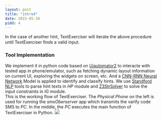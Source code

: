 ```yaml
---
layout: post
title: "intro4"
date: 2015-05-30
pidd: 4
---
```

In the case of another hint, TextExerciser will iterate the above procedure until TextExerciser ﬁnds a valid input.
### Tool Implementation 
We implement it in python code based on [Uiautomator2](https://github.com/openatx/uiautomator2) to interacte with tested app in phone/emulator, such as fetching dynamic layout information on current UI, exploring the widgets on screen, etc. And a [CNN-RNN Neural Network](https://github.com/jiegzhan/multi-class-text-classification-cnn-rnn) Model is applied to identify and classify hints. We use [Standford NLP](https://nlp.stanford.edu/software/lex-parser.html) tools to parse hint texts in *HP* module and [Z3StrSolver](https://sites.google.com/site/z3strsolver/) to solve the input constraints in *IG* module.<br>
This is the working flow of TextExerciser. The *Physical Phone* on the left is used for running the *smsOberserver* app which transmits the varify code SMS to *PC*. In the middle, the *PC* executes the main function of TextExerciser in Python. 
<img src="/TextExerciser/pics/w2.png">
